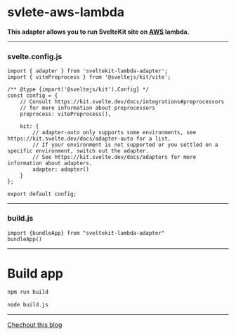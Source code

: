 # svlete-aws-lambda

**This adapter allows you to run  SvelteKit site on  [AWS](https://aws.amazon.com) lambda.**

---

### svelte.config.js

```
import { adapter } from 'sveltekit-lambda-adapter';
import { vitePreprocess } from '@sveltejs/kit/vite';

/** @type {import('@sveltejs/kit').Config} */
const config = {
	// Consult https://kit.svelte.dev/docs/integrations#preprocessors
	// for more information about preprocessors
	preprocess: vitePreprocess(),

	kit: {
		// adapter-auto only supports some environments, see https://kit.svelte.dev/docs/adapter-auto for a list.
		// If your environment is not supported or you settled on a specific environment, switch out the adapter.
		// See https://kit.svelte.dev/docs/adapters for more information about adapters.
		adapter: adapter()
	}
};

export default config;
```
---
### build.js

```
import {bundleApp} from "sveltekit-lambda-adapter"
bundleApp()
```
---
# Build app

```bash
npm run build
```
```bash
node build.js
```

---
[Chechout this blog](https://medium.com/@anasmohammed361/sveltekit-on-aws-lambda-cloudfront-s3-79d60d572f4d)
